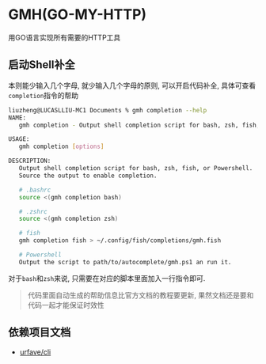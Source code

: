GMH(GO-MY-HTTP)
=================

用GO语言实现所有需要的HTTP工具




启动Shell补全
-------------

本则能少输入几个字母, 就少输入几个字母的原则, 可以开启代码补全, 具体可查看`completion`指令的帮助

```bash
liuzheng@LUCASLLIU-MC1 Documents % gmh completion --help
NAME:
   gmh completion - Output shell completion script for bash, zsh, fish, or Powershell

USAGE:
   gmh completion [options]

DESCRIPTION:
   Output shell completion script for bash, zsh, fish, or Powershell.
   Source the output to enable completion.

   # .bashrc
   source <(gmh completion bash)

   # .zshrc
   source <(gmh completion zsh)

   # fish
   gmh completion fish > ~/.config/fish/completions/gmh.fish

   # Powershell
   Output the script to path/to/autocomplete/gmh.ps1 an run it.
```


对于`bash`和`zsh`来说, 只需要在对应的脚本里面加入一行指令即可.

> 代码里面自动生成的帮助信息比官方文档的教程要更新, 果然文档还是要和代码一起才能保证时效性



依赖项目文档
------------

- [urfave/cli](https://cli.urfave.org/v3/getting-started/)